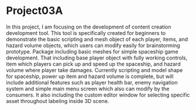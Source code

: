 # Project03A
In this project, I am focusing on the development of content creation development tool. This tool is specifically created for beginners to demonstrate the basic scripting and mesh object of each player, items, and hazard volume objects, which users can modify easily for brainstorming prototype.
Package including basic meshes for simple spaceship game development. That including base player object with fully working controls, item which players can pick up and speed up the spaceship, and hazard volume where player take damages.
Currently scripting and model shape for spaceship, power up item and hazard volume is complete, but will include additional features such as player health bar, enemy navigation system and simple main menu screen which also can modify by the consumers.
It also including the custom editor window for selecting specific asset throughout labeling inside 3D scene.
